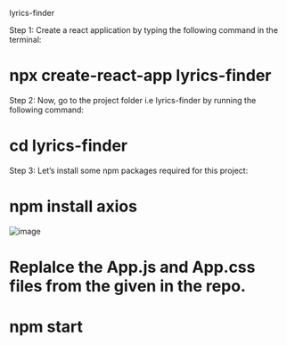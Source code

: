 lyrics-finder

 Step 1: Create a react application by typing the following command in the terminal:

# npx create-react-app lyrics-finder
Step 2: Now, go to the project folder i.e lyrics-finder by running the following command:

# cd lyrics-finder
Step 3: Let’s install some npm packages required for this project: 

# npm install axios
![image](https://github.com/user-attachments/assets/2af17264-4a7f-4671-928c-89f78054ec54)


# Replalce the App.js and App.css files from the given in the repo. 


# npm start
